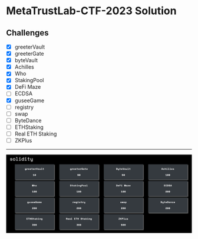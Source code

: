 # MetaTrustLab-CTF-2023 Solution

## Challenges
- [x] greeterVault
- [x] greeterGate
- [x] byteVault
- [x] Achilles
- [x] Who
- [x] StakingPool
- [x] DeFi Maze
- [ ] ECDSA
- [x] guseeGame
- [ ] registry
- [ ] swap
- [ ] ByteDance
- [ ] ETHStaking
- [ ] Real ETH Staking
- [ ] ZKPlus

---
![](./challenges.png)
